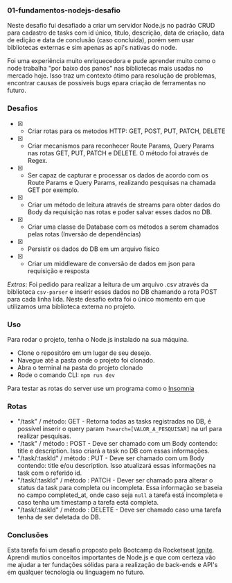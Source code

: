### 01-fundamentos-nodejs-desafio

Neste desafio fui desafiado a criar um servidor Node.js no padrão CRUD para cadastro de tasks com id único, titulo, descrição, data de criação, data de edição e data de conclusão (caso concluida), porém sem usar bibliotecas externas e sim apenas as api's nativas do node. 

Foi uma experiência muito enriquecedora e pude aprender muito como o node trabalha "por baixo dos panos" nas bibliotecas mais usadas no mercado hoje. Isso traz um contexto ótimo para resolução de problemas, encontrar causas de possiveis bugs epara criação de ferramentas no futuro.

### Desafios

- [x] - Criar rotas para os metodos HTTP: GET, POST, PUT, PATCH, DELETE
- [x] - Criar mecanismos para reconhecer Route Params, Query Params nas rotas GET, PUT, PATCH e DELETE. O método foi através de Regex.
- [x] - Ser capaz de capturar e processar os dados de acordo com os Route Params e Query Params, realizando pesquisas na chamada GET por exemplo.
- [x] - Criar um método de leitura através de streams para obter dados do Body da requisição nas rotas e poder salvar esses dados no DB.
- [x] - Criar uma classe de Database com os métodos a serem chamados pelas rotas (Inversão de dependências)
- [x] - Persistir os dados do DB em um arquivo fisico
- [x] - Criar um middleware de conversão de dados em json para requisição e resposta

*Extras*: Foi pedido para realizar a leitura de um arquivo .csv através da biblioteca `csv-parser` e inserir esses dados no DB chamando a rota POST para cada linha lida. Neste desafio extra foi o único momento em que utilizamos uma biblioteca externa no projeto.

### Uso

Para rodar o projeto, tenha o Node.js instalado na sua máquina.

- Clone o repositóro em um lugar de seu desejo.
- Navegue até a pasta onde o projeto foi clonado.
- Abra o terminal na pasta do projeto clonado
- Rode o comando CLI: `npm run dev`

Para testar as rotas do server use um programa como o [Insomnia](https://insomnia.rest/download)

### Rotas

- "/task" / método: GET - Retorna todas as tasks registradas no DB, é possível inserir o query param `?search=[VALOR_A_PESQUISAR]` na url para realizar pesquisas.
- "/task" / método : POST - Deve ser chamado com um Body contendo: title e description. Isso criará a task no DB com essas informações.
- "/task/:taskId" / método : PUT - Deve ser chamado com um Body contendo: title e/ou description. Isso atualizará essas informações na task com o referido id.
- "/task/:taskId" / método : PATCH - Dever ser chamado para alterar o status da task para completa ou incompleta. Essa informação se baseia no campo completed_at, onde caso seja `null` a tarefa está incompleta e caso tenha um timestamp a tarefa está completa.
- "/task/:taskId" / método : DELETE - Deve ser chamado caso uma tarefa tenha de ser deletada do DB.

### Conclusões

Esta tarefa foi um desafio proposto pelo Bootcamp da Rocketseat [Ignite](https://www.rocketseat.com.br/ignite). Aprendi mutios conceitos importantes de Node.js e que com certeza vão me ajudar a ter fundações sólidas para a realização de back-ends e API's em qualquer tecnologia ou linguagem no futuro.
